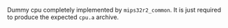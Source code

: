 Dummy cpu completely implemented by `mips32r2_common`.
It is just required to produce the expected `cpu.a` archive.
